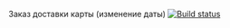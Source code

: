 Заказ доставки карты (изменение даты)
[![Build status](https://ci.appveyor.com/api/projects/status/rujrx24vkie079gp?svg=true)](https://ci.appveyor.com/project/PavelPyanykh/aqa-31-hw-5-1-patterns)
